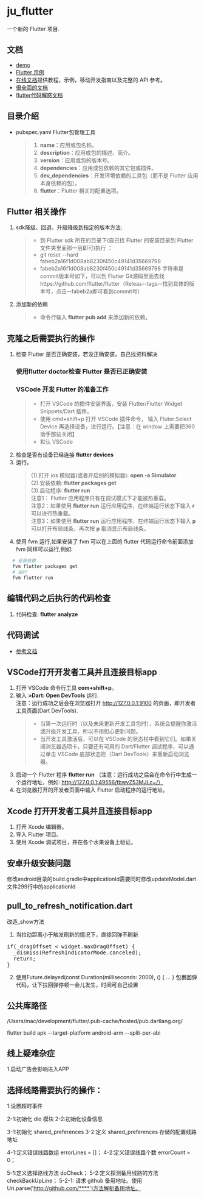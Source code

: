 # ju_flutter
一个新的 Flutter 项目.

## 文档
- [demo](https://flutter.dev/docs/get-started/codelab)
- [Flutter 示例](https://flutter.dev/docs/cookbook)
- [在线文档](https://flutter.dev/docs)提供教程，示例，移动开发指南以及完整的 API 参考。
- [很全面的文档](https://github.com/flutterchina/flutter-in-action/blob/master/docs/SUMMARY.md)
- [flutter代码解惑文档](https://juejin.cn/post/7157297867236278308)

## 目录介绍
* pubspec.yaml Flutter包管理工具
    >1. **name**：应用或包名称。
    >2. **description**：应用或包的描述、简介。
    >3. **version**：应用或包的版本号。
    >4. **dependencies**：应用或包依赖的其它包或插件。
    >5. **dev_dependencies**：开发环境依赖的工具包（而不是 Flutter 应用本身依赖的包）。
    >6. **flutter**：Flutter 相关的配置选项。

## Flutter 相关操作
1. sdk降级、回退、升级降级到指定的版本方法:
    >* 到 Flutter sdk 所在的目录下(自己找 Flutter 的安装目录到 Flutter 文件夹里面那一层即可)执行 ：
    >* git reset --hard fabeb2a16f1d008ab8230f450c49141d35669798
    >* fabeb2a16f1d008ab8230f450c49141d35669798 字符串是commit版本号如下，可以到 Flutter Git源码里面去找https://github.com/flutter/flutter（Releas--tags--找到具体的版本号，点击--fabeb2a即可看到commit号）
2. 添加新的依赖
    >* 命令行输入 **flutter pub add** 来添加新的依赖。

## 克隆之后需要执行的操作
1. 检查 Flutter 是否正确安装，若没正确安装，自己找资料解决
    ### 使用**flutter doctor**检查 Flutter 是否已正确安装
    ### VSCode 开发 Flutter 的准备工作
    >* 打开 VSCode 的插件安装界面，安装 Flutter/Flutter Widget Snippets/Dart 插件。
    >* 使用 cmd+shift+p 打开 VSCode 插件命令， 输入 Fluter:Select Device 再选择设备，进行运行。【注意：在 window 上需要把360助手那些关闭】
    >* 默认 VSCode 
2. 检查是否有设备已经连接
  **flutter devices**
3. 运行。<br>
    >(1).打开 ios 模拟器(或者开启别的模拟器): **open -a Simulator**<br/>
    >(2).安装依赖: **flutter packages get**<br/>
    >(3).启动程序: **flutter run**<br/>
    >注意1： Flutter 应用程序只有在调试模式下才能被热重载。<br/>
    >注意2：如果使用  **flutter run** 运行应用程序，在终端运行状态下输入 **r** 可以进行热重载。<br/>
    >注意3：如果使用  **flutter run** 运行应用程序，在终端运行状态下输入 **p** 可以打开布局线条，再次按 **p** 取消显示布局线条。
4. 使用 fvm 运行,如果安装了 fvm 可以在上面的 flutter 代码运行命令前面添加 fvm 同样可以运行,例如:
```bash
  # 安装依赖
  fvm flutter packages get
  # 运行
  fvm flutter run
```

## 编辑代码之后执行的代码检查
1. 代码检查: **flutter analyze**

## 代码调试
- [参考文档](https://github.com/flutterchina/flutter-in-action/blob/master/docs/chapter2/flutter_app_debug.md)

## VSCode打开开发者工具并且连接目标app
1. 打开 VSCode 命令行工具 **com+shift+p**。
2. 输入 **>Dart: Open DevTools** 运行.<br/>
  注意：运行成功之后会在浏览器打开 http://127.0.0.1:9100 的页面，即开发者工具页面(Dart DevTools).
    >* 当第一次运行时（以及未来更新开发工具包时），系统会提醒你激活或升级开发工具，所以不用担心更新问题。
    >* 当开发工具激活后，可以在 VSCode 的状态栏中看到它们。如果关闭浏览器选项卡，只要还有可用的 Dart/Flutter 调试程序，可以通过单击 VSCode 底部状态栏（Dart DevTools）来重新启动浏览器。
3. 启动一个 Flutter 程序 **flutter run** （注意：运行成功之后会在命令行中生成一个运行地址，例如: http://127.0.0.1:49556/tbwvZ53MJLc=/）
4. 在浏览器打开的开发者页面中输入 Flutter 启动程序的运行地址。

## Xcode 打开开发者工具并且连接目标app
1. 打开 Xcode 编辑器。
2. 导入 Flutter 项目。
3. 使用 Xcode 调试项目，并在各个水果设备上验证。

## 安卓升级安装问题
修改android目录的build.gradle中applicationId需要同时修改updateModel.dart文件299行中的applicationId

## pull_to_refresh_notification.dart
改造_show方法
1. 当拉动距离小于触发刷新的情况下，直接回弹不刷新
<pre>
if(_dragOffset < widget.maxDragOffset) {
  _dismiss(RefreshIndicatorMode.canceled);
  return;
} 
</pre>
2. 使用Future.delayed(const Duration(milliseconds: 2000), () { ... } 包裹回弹代码，让下拉回弹停顿一会儿发生，时间可自己设置

## 公共库路径
/Users/mac/development/flutter/.pub-cache/hosted/pub.dartlang.org/

flutter build apk --target-platform  android-arm --split-per-abi

## 线上疑难杂症
1.启动广告会影响进入APP

## 选择线路需要执行的操作：
1:设置超时事件

2-1:初始化 dio 模块
2-2:初始化设备信息

3-1:初始化 shared_preferences
3-2:定义 shared_preferences 存储的配置线路地址

4-1:定义错误线路数组 errorLines = []；
4-2:定义错误线路个数 errorCount = 0；

5-1:定义选择路线方法 doCheck；
5-2:定义探测备用线路的方法 checkBackUpLine；
5-2-1: 请求 github 备用地址。使用 Uri.parse('http://github.com/****')方法解析备用地址。



